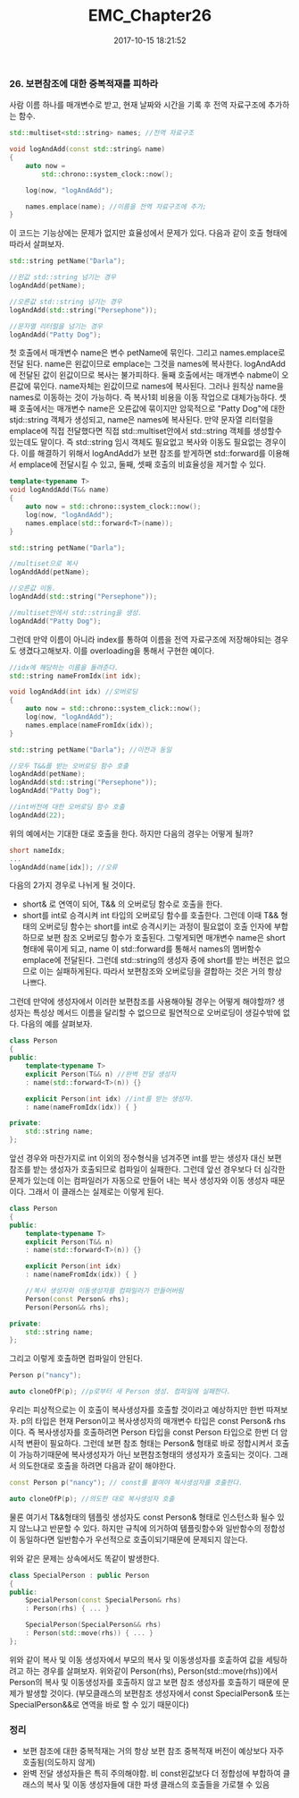 ﻿---
title: EMC_Chapter26
date: 2017-10-15 18:21:52
categories: 
- Programming
tags: [c++, EMC, std::move, std::forward]
---

### 26. 보편참조에 대한 중복적재를 피하라

사람 이름 하나를 매개변수로 받고, 현재 날짜와 시간을 기록 후 전역 자료구조에 추가하는 함수.
``` cpp
std::multiset<std::string> names; //전역 자료구조

void logAndAdd(const std::string& name)
{
    auto now = 
        std::chrono::system_clock::now();

    log(now, "logAndAdd");

    names.emplace(name); //이름을 전역 자료구조에 추가;
}
```

이 코드는 기능상에는 문제가 없지만 효율성에서 문제가 있다.
다음과 같이 호출 형태에 따라서 살펴보자.

``` cpp
std::string petName("Darla");

//왼값 std::string 넘기는 경우
logAndAdd(petName); 

//오른값 std::string 넘기는 경우
logAndAdd(std::string("Persephone"));

//문자열 리터럴을 넘기는 경우
logAndAdd("Patty Dog");
```

첫 호출에서 매개변수 name은 변수 petName에 묶인다. 그리고 names.emplace로 전달 된다. name은 왼값이므로 emplace는 그것을 names에 복사한다.
logAndAdd에 전달된 값이 왼값이므로 복사는 불가피하다.
둘째 호출에서는 매개변수 nabme이 오른값에 묶인다. name자체는 왼값이므로 names에 복사된다. 그러나 원칙상 name을 names로 이동하는 것이 가능하다. 즉 복사1회 비용을 이동 작업으로 대체가능하다.
셋째 호출에서는 매개변수 name은 오른값에 묶이지만 암묵적으로 "Patty Dog"에 대한 stjd::string 객체가 생성되고, name은 names에 복사된다. 만약 문자열 리터럴을 emplace에 직접 전달했다면 직접 std::multiset안에서 std::string 객체를 생성할수 있는데도 말이다. 즉 std::string 임시 객체도 필요없고 복사와 이동도 필요없는 경우이다.
이를 해결하기 위해서 logAndAdd가 보편 참조를 받게하면 std::forward를 이용해서 emplace에 전달시킬 수 있고, 둘째, 셋째 호출의 비효율성을 제거할 수 있다.

``` cpp
template<typename T>
void logAnddAdd(T&& name)
{
    auto now = std::chrono::system_clock::now();
    log(now, "logAndAdd");
    names.emplace(std::forward<T>(name));
}

std::string petName("Darla");

//multiset으로 복사
logAnddAdd(petName);

//오른값 이동.
logAndAdd(std::string("Persephone"));

//multiset안에서 std::string을 생성.
logAndAdd("Patty Dog");
```

그런데 만약 이름이 아니라 index를 통하여 이름을 전역 자료구조에 저장해야되는 경우도 생겼다고해보자.
이를 overloading을 통해서 구현한 예이다.

``` cpp
//idx에 해당하는 이름을 돌려준다.
std::string nameFromIdx(int idx);

void logAndAdd(int idx) //오버로딩
{
    auto now = std::chrono::system_click::now();
    log(now, "logAndAdd");
    names.emplace(nameFromIdx(idx));
}

std::string petName("Darla"); //이전과 동일

//모두 T&&를 받는 오버로딩 함수 호출
logAndAdd(petName);
logAndAdd(std::string("Persephone"));
logAndAdd("Patty Dog");

//int버전에 대한 오버로딩 함수 호출
logAndAdd(22);
```

위의 예에서는 기대한 대로 호출을 한다. 하지만 다음의 경우는 어떻게 될까?

``` cpp
short nameIdx;
...
logAndAdd(name[idx]); //오류
```

다음의 2가지 경우로 나뉘게 될 것이다.
- short& 로 연역이 되어, T&& 의 오버로딩 함수로 호출을 한다.
- short를 int로 승격시켜 int 타입의 오버로딩 함수를 호출한다.
그런데 이때 T&& 형태의 오버로딩 함수는 short를 int로 승격시키는 과정이 필요없이 호출 인자에 부합하므로 보편 참조 오버로딩 함수가 호출된다. 그렇게되면 매개변수 name은 short형태에 묶이게 되고,
name 이 std::forward를 통해서 names의 멤버함수 emplace에 전달된다. 그런데 std::string의 생성자 중에 short를 받는 버전은 없으므로 이는 실패하게된다.
따라서 보편참조와 오버로딩을 결합하는 것은 거의 항상 나쁘다.

그런데 만약에 생성자에서 이러한 보편참조를 사용해야될 경우는 어떻게 해야할까? 생성자는 특성상 메서드 이름을 달리할 수 없으므로 필연적으로 오버로딩이 생길수밖에 없다.
다음의 예를 살펴보자.
``` cpp
class Person
{
public:
    template<typename T>
    explicit Person(T&& n) //완벽 전달 생성자
    : name(std::forward<T>(n)) {}

    explicit Person(int idx) //int를 받는 생성자.
    : name(nameFromIdx(idx)) { }

private:
    std::string name;
};
```

앞선 경우와 마찬가지로 int 이외의 정수형식을 넘겨주면 int를 받는 생성자 대신 보편 참조를 받는 생성자가 호출되므로 컴파일이 실패한다.
그런데 앞선 경우보다 더 심각한 문제가 있는데 이는 컴파일러가 자동으로 만들어 내는 복사 생성자와 이동 생성자 때문이다. 
그래서 이 클래스는 실제로는 이렇게 된다.

``` cpp
class Person
{
public:
    template<typename T>
    explicit Person(T&& n)
    : name(std::forward<T>(n)) {}

    explicit Person(int idx)
    : name(nameFromIdx(idx)) { }

    //복사 생성자와 이동생성자를 컴파일러가 만들어버림
    Person(const Person& rhs);
    Person(Person&& rhs);

private:
    std::string name;
};
```

그리고 이렇게 호출하면 컴파일이 안된다.
``` cpp
Person p("nancy");

auto cloneOfP(p); //p로부터 새 Person 생성. 컴파일에 실패한다.
```
우리는 피상적으로는 이 호출이 복사생성자를 호출할 것이라고 예상하지만 한번 따져보자.
p의 타입은 현재 Person이고 복사생성자의 매개변수 타입은 const Person& rhs이다. 즉 복사생성자를 호출하려면 Person 타입을 const Person 타입으로 한번 더 암시적 변환이 필요하다.
그런데 보편 참조 형태는 Person& 형태로 바로 정합시켜서 호출이 가능하기때문에 복사생성자가 아닌 보편참조형태의 생성자가 호출되는 것이다.
그래서 의도한대로 호출을 하려면 다음과 같이 해야한다.

``` cpp
const Person p("nancy"); // const를 붙여야 복사생성자를 호출한다.

auto cloneOfP(p); //의도한 대로 복사생성자 호출
```
물론 여기서 T&&형태의 템플릿 생성자도 const Person& 형태로 인스턴스화 될수 있지 않느냐고 반문할 수 있다.
하지만 규칙에 의거하여 템플릿함수와 일반함수의 정합성이 동일하다면 일반함수가 우선적으로 호출이되기때문에 문제되지 않는다.

위와 같은 문제는 상속에서도 똑같이 발생한다.

``` cpp
class SpecialPerson : public Person
{
public:
    SpecialPerson(const SpecialPerson& rhs)
    : Person(rhs) { ... }

    SpecialPerson(SpecialPerson&& rhs)
    : Person(std::move(rhs)) { ... }
};
```

위와 같이 복사 및 이동 생성자에서 부모의 복사 및 이동생성자를 호춭하여 값을 세팅하려고 하는 경우를 살펴보자.
위와같이 Person(rhs), Person(std::move(rhs))에서 Person의 복사 및 이동생성자를 호출하지 않고 보편 참조 생성자를 호출하기 때문에 문제가 발생할 것이다.
(부모클래스의 보편참조 생성자에서 const SpecialPerson& 또는 SpecialPerson&&로 연역을 바로 할 수 있기 때문이다)

### 정리
- 보편 참조에 대한 중복적재는 거의 항상 보편 참조 중복적재 버전이 예상보다 자주 호출됨(의도하지 않게)
- 완벽 전달 생성자들은 특히 주의해야함. 비 const왼값보다 더 정합성에 부합하여 클래스의 복사 및 이동 생성자들에 대한 파생 클래스의 호출들을 가로챌 수 있음